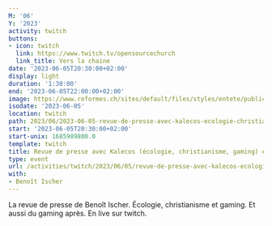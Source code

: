 ```yaml
---
M: '06'
Y: '2023'
activity: twitch
buttons:
- icon: twitch
  link: https://www.twitch.tv/opensourcechurch
  link_title: Vers la chaine
date: '2023-06-05T20:30:00+02:00'
display: light
duration: '1:30:00'
end: '2023-06-05T22:00:00+02:00'
image: https://www.reformes.ch/sites/default/files/styles/entete/public/data/images/comm/257/Beno%C3%AEt%20Ischer.jpg
isodate: '2023-06-05'
location: twitch
path: 2023/06/2023-06-05-revue-de-presse-avec-kalecos-ecologie-christianisme-gaming-et-gaming.md
start: '2023-06-05T20:30:00+02:00'
start-unix: 1685989800.0
template: twitch
title: Revue de presse avec Kalecos (écologie, christianisme, gaming) et gaming
type: event
url: /activities/twitch/2023/06/05/revue-de-presse-avec-kalecos-ecologie-christianisme-gaming-et-gaming
with:
- Benoît Ischer
---
```

La revue de presse de Benoît Ischer. Écologie, christianisme et gaming. Et aussi du gaming après. En live sur twitch.